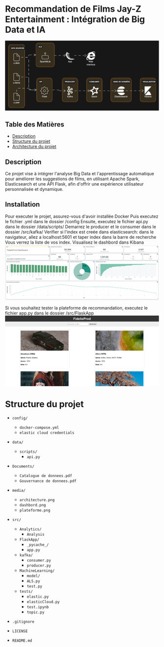# Recommandation de Films Jay-Z Entertainment : Intégration de Big Data et IA
![Screenshot](media/architecture.png)


## Table des Matières
- [Description](#Description)
- [Structure du projet](#Installation)
- [Architecture du projet](#Structureduprojet)

## Description
Ce projet vise à intégrer l'analyse Big Data et l'apprentissage automatique pour améliorer les suggestions de films, en utilisant Apache Spark, Elasticsearch et une API Flask, afin d'offrir une expérience utilisateur personnalisée et dynamique.


## Installation
Pour executer le projet, assurez-vous d'avoir installée Docker
Puis executez le fichier .yml dans le dossier /config
Ensuite, executez le fichier api.py dans le dossier /data/scripts/
Demarrez le producer et le consumer dans le dossier /src/kafka/
Verifier si l'index est creée dans elasticsearch: dans le navigateur, allez a localhost:5601 et taper index dans la barre de recherche
Vous verrez la liste de vos index.
Visualisez le dashbord dans Kibana
![Screenshot](media/dashboard.png)


Si vous souhaitez tester la plateforme de recommandation, executez le fichier app.py dans le dossier /src/FlaskApp
![Screenshot](media/plateforme.png)


# Structure du projet
 
- `config/`
   - `docker-compose.yml`
   - `elastic cloud credentials`

- `data/`
   - `scripts/`
        - `api.py`

- `Documents/`
   - `Catalogue de donnees.pdf`
   - `Gouvernance de donnees.pdf`

- `media/`
   - `architecture.png`
   - `dashbord.png`
   - `plateforme.png`

- `src/`
   - `Analytics/`
      - `Analysis`
   - `FlaskApp/`
      - `_pycache_/`
      - `app.py`
   - `kafka/`
      - `consumer.py`
      - `producer.py`
   - `MachineLearning/`
      - `model/`
      - `ALS.py`
      - `test.py`
   - `tests/`
      - `elastic.py`
      - `elasticCloud.py`
      - `test.ipynb`
      - `topic.py`

- `.gitignore`
- `LICENSE`
- `README.md`